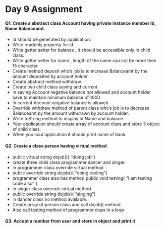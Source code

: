 # Day 9 Assignment

#### Q1. Create a abstract class Account having private instance member Id, Name Balanceamt. 
* Id should be generated by application. 
* Write readonly property for id
* Write getter setter for balance , it should be accessible only in child class.
* Write getter setter for name , length of the name can not be more then 15 character.
* Create method deposit who’s job is to increase Balanceamt by the amount deposited by account holder. 
* Create abstract method withdraw. 
* Create two child class saving and current.
* In saving Account negative balance not allowed and account holder have to maintain minimum balance of 1000
* In current Account negative balance is allowed.
* Override withdraw method of parent class who’s job is to decrease Balanceamt by the amount  withdrawn by account holder.
* Write toString method to display Id Name and balance.
* Your application should create array of account class and store 3 object of child class. 
* When you load application it should print name of bank.

#### Q2. Create a class person having virtual method
* public virtual string  dojob(){ “doing job”}
* create three child class programmer,dancer and singer.
* In programmer class override virtual method
* public override string  dojob(){ “doing coding”}
* programmer class also has method public void testing{  “I am testing code also” }
* In  singer class override virtual method
* public override string  dojob(){ “singing”}
* in dancer class no method available.
* Create array of person class and call dojob() method.
* Also call testing method of programmer class in a loop

#### Q3. Accept a number from user and store in object and print it
